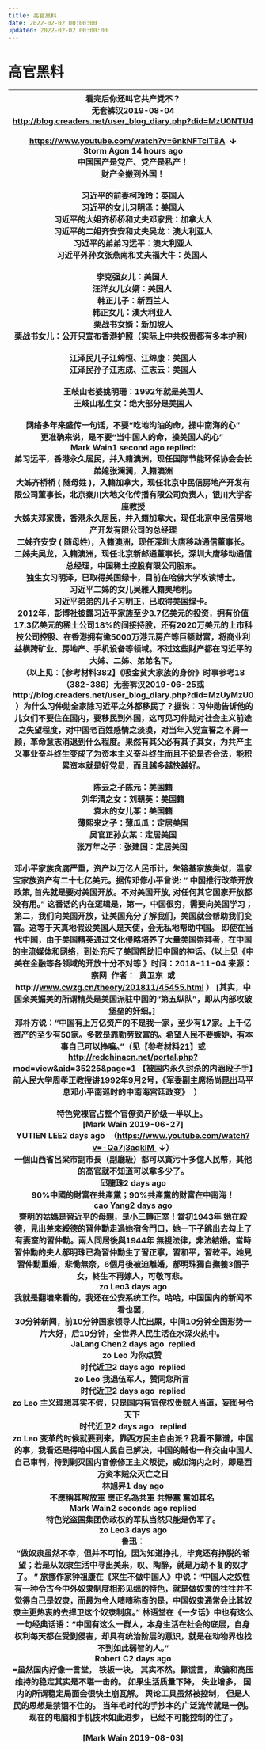 ```yaml
---
title: 高官黑料
date: 2022-02-02 00:00:00
updated: 2022-02-02 00:00:00
---
```


# 高官黑料

|  **看完后你还叫它共产党不？**<br/>无套裤汉2019-08-04<br/>http://blog.creaders.net/user_blog_diary.php?did=MzU0NTU4<br/><br/>https://www.youtube.com/watch?v=6nkNFTclTBA  ↆ<br/>Storm Agon 14 hours ago<br/>中国国产是党产、党产是私产！<br/>财产全搬到外国！<br/> <br/>习近平的前妻柯玲玲：英国人<br/>习近平的女儿习明泽：美国人<br/>习近平的大姐齐桥桥和丈夫邓家贵：加拿大人<br/>习近平的二姐齐安安和丈夫吴龙：澳大利亚人<br/>习近平的弟弟习远平：澳大利亚人<br/>习近平外孙女张燕南和丈夫福大牛：英国人 <br/><br/>李克强女儿：美国人 <br/>汪洋女儿女婿：美国人 <br/>韩正儿子：新西兰人<br/>韩正女儿：澳大利亚人 <br/>栗战书女婿：新加坡人<br/>栗战书女儿：公开只宣布香港护照（实际上中共权贵都有多本护照）<br/> <br/>江泽民儿子江绵恒、江绵康：美国人<br/>江泽民孙子江志成、江志云：美国人<br/> <br/>王岐山老婆姚明珊：1992年就是美国人<br/>王岐山私生女：绝大部分是美国人<br/> <br/>网络多年来盛传一句话，不要“吃地沟油的命，操中南海的心”<br/>更准确来说，是不要“当中国人的命，操美国人的心” <br/>Mark Wain1 second ago replied:<br/>弟习远平，香港永久居民，并入籍澳洲，现任国际节能环保协会会长<br/>弟媳张澜澜，入籍澳洲<br/>大姊齐桥桥 ( 随母姓 )，入籍加拿大，现任北京中民信房地产开发有限公司董事长，北京秦川大地文化传播有限公司负责人，银川大学客座教授<br/>大姊夫邓家贵，香港永久居民，并入籍加拿大，现任北京中民信房地产开发有限公司的总经理<br/>二姊齐安安 ( 随母姓)，入籍澳洲，现任深圳大唐移动通信董事长。<br/>二姊夫吴龙，入籍澳洲，现任北京新邮通董事长，深圳大唐移动通信总经理，中国稀土控股有限公司股东。<br/>独生女习明泽，已取得美国绿卡，目前在哈佛大学攻读博士。<br/>习近平二姊的女儿吴雅入籍奥地利。<br/>习近平弟弟的儿子习明正，已取得美国绿卡。<br/>2012年，彭博社披露习近平家族至少3.7亿美元的投资，拥有价值17.3亿美元的稀土公司18%的间接持股，还有2020万美元的上市科技公司控股、在香港拥有逾5000万港元房产等巨额财富，将商业利益横跨矿业、房地产、手机设备等领域。不过这些财产都在习近平的大姊、二姊、弟弟名下。<br/>（以上见：【参考材料382】《吸金贫大家族的身价》时事参考18（382-386）无套裤汉2019-06-25或http://blog.creaders.net/user_blog_diary.php?did=MzUyMzU0  ）为什么习仲勋全家除习近平之外都移民了？据说：习仲勋告诉他的儿女们不要住在国内，要移民到外国，这可见习仲勋对社会主义前途之失望程度，对中国老百姓感情之淡漠，对当年入党宣誓之不屑一顾，革命意志消退到什么程度。果然有其父必有其子其女，为共产主义事业奋斗终生变成了为资本主义奋斗终生而且不论是否合法，能积累资本就是好党员，而且越多越快越好。<br/> <br/>陈云之子陈元：美国籍<br/>刘华清之女：刘朝英：美国籍<br/>袁木的女儿某：美国籍<br/>薄熙来之子：薄瓜瓜：定居美国<br/>吴官正孙女某：定居美国<br/>张万年之子：张建国：定居美国 <br/><br/>邓小平家族贪腐严重，资产以万亿人民币计，朱镕基家族类似，温家宝家族资产有二十七亿美元。据传邓修小平曾说: “ 中国推行改革开放政策, 首先就是要对美国开放。不对美国开放, 对任何其它国家开放都没有用。” 这番话的内在逻辑是，第一，中国很穷，需要向美国学习；第二，我们向美国开放，让美国充分了解我们，美国就会帮助我们变富。这等于天真地假设美国人是天使，会无私地帮助中国。 即使在当代中国，由于美国精英通过文化侵略培养了大量美国崇拜者，在中国的主流媒体和网络，到处充斥了美国帮助旧中国的神话。（以上见《中美在金融等各领域的开放十分不对等 》时间：2018-11-04 来源： 察网  作者：  黄卫东  或http://www.cwzg.cn/theory/201811/45455.html ） [其实，中国亲美媚美的所谓精英是美国派驻中国的“第五纵队”，即从内部攻破堡垒的奸细。] <br/>邓朴方说：“中国有上万亿资产的不是我一家，至少有17家。上千亿资产的至少有50家。多数是靠勤劳致富的。希望人民不要嫉妒，有本事自己可以挣嘛。”（见【参考材料21】或 http://redchinacn.net/portal.php?mod=view&aid=35225&page=1 【被国内永久封杀的内涵段子手】前人民大学周孝正教授讲1992年9月2号，《军委副主席杨尚昆出马平息邓小平南巡时的中南海宫廷政变》  ） <br/><br/>特色党裸官占整个官僚资产阶级一半以上。 <br/>[Mark Wain 2019-06-27]<br/>YUTIEN LEE2 days ago  （https://www.youtube.com/watch?v=-Qa7j3aqkIM  ↆ）<br/>一個山西省呂梁市副市長（副廳級）都可以貪污十多億人民幣，其他的高官就不知道可以拿多少了。<br/>邱龍珠2 days ago<br/>90%中國的財富在共產黨；90%共產黨的財富在中南海！<br/>cao Yang2 days ago<br/>齊明的姑媽是習近平的母親，是小三轉正室！當初1943年 她在綏德，見出差來綏德的習仲勳走過她宿舍門口，她一下子跳出去勾上了有妻室的習仲勳。兩人同居後與1944年 無視法律，非法結婚。當時習仲勳的夫人郝明珠已為習仲勳生了習正寧，習和平，習乾平。她見習仲勳重婚，悲慟無奈，6個月後被迫離婚，郝明珠獨自撫養3個子女，終生不再嫁人，可敬可悲。 <br/>zo Leo3 days ago<br/>我就是翻墙来看的，我还在公安系统工作。哈哈，中国国内的新闻不看也罢，<br/>30分钟新闻，前10分钟国家领导人忙出屎，中间10分钟全国形势一片大好，后10分钟，全世界人民生活在水深火热中。 <br/>JaLang Chen2 days ago  replied<br/>zo Leo 为你点赞 <br/>时代近卫2 days ago  replied<br/>zo Leo 我退伍军人，赞同您所言 <br/>时代近卫2 days ago  replied<br/>zo Leo 主义理想其实不假，只是国内有官僚权贵贼人当道，妄图号令天下 <br/>时代近卫2 days ago   replied<br/>zo Leo 变革的时候就要到来，靠西方民主自由派？我看不靠谱，中国的事，我看还是得咱中国人民自己解决，中国的贼也一样交由中国人自己审判，待到剿灭国内官僚修正主义叛徒，威加海内之时，即是西方资本贼众灭亡之日<br/>林旭昇1 day ago<br/>不應稱其解放軍 應正名為共軍 共慘黨 黨如其名 <br/>Mark Wain2 seconds ago replied<br/>特色党盗国集团伪政权的军队当然只能是伪军了。<br/>zo Leo3 days ago<br/>鲁迅：<br/>“做奴隶虽然不幸，但并不可怕，因为知道挣扎，毕竟还有挣脱的希望；若是从奴隶生活中寻出美来，叹、陶醉，就是万劫不复的奴才了。 ” 旅挪作家钟祖康在《来生不做中国人》中说：“中国人之奴性有一种令古今中外奴隶制度相形见绌的特色，就是做奴隶的往往并不觉得自己是奴隶，而最为令人啧啧称奇的是，中国奴隶通常会比其奴隶主更热衷的去捍卫这个奴隶制度。” 林语堂在《一夕话》中也有这么一句经典话语：“中国有这么一群人，本身生活在社会的底层，自身权利每天都在受到侵害，却具有统治阶层的意识，就是在动物界也找不到如此弱智的人。”<br/>Robert C2 days ago<br/>┅虽然国内好像一言堂， 铁板一块， 其实不然。靠谎言， 欺骗和高压维持的稳定其实是不堪一击的。 如果生活质量下降， 失业增多， 国内的所谓稳定局面会很快土崩瓦解。 舆论工具虽然被控制， 但是人民的思想是禁锢不住的。 当年毛时代的手抄本的广泛流传就是一例。 现在的电脑和手机技术如此进步， 已经不可能控制的住了。<br/> <br/>[Mark Wain 2019-08-03]<br/> |
|-----|

